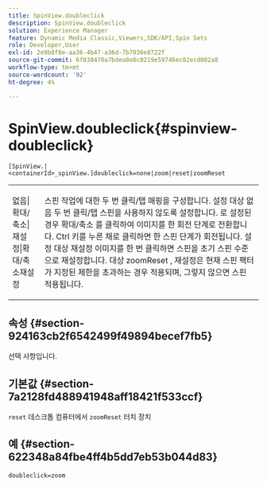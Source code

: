 ```yaml
---
title: SpinView.doubleclick
description: SpinView.doubleclick
solution: Experience Manager
feature: Dynamic Media Classic,Viewers,SDK/API,Spin Sets
role: Developer,User
exl-id: 2e9b8f8e-aa36-4b47-a36d-7b7036e8722f
source-git-commit: 6f838470a7bdea8e8c0219e59746ec82ecd802a8
workflow-type: tm+mt
source-wordcount: '92'
ht-degree: 4%

---
```


# SpinView.doubleclick{#spinview-doubleclick}

`[SpinView.|<containerId>_spinView.]doubleclick=none|zoom|reset|zoomReset`

<table id="table_E314540D347D47699C04EB80D20C0721"> 
 <tbody> 
  <tr> 
   <td colname="col1"> <p> <span class="codeph"> 없음|확대/축소|재설정|확대/축소재설정 </span> </p> </td> 
   <td colname="col2"> <p> 스핀 작업에 대한 두 번 클릭/탭 매핑을 구성합니다. 설정 대상 <span class="codeph"> 없음 </span> 두 번 클릭/탭 스핀을 사용하지 않도록 설정합니다. 로 설정된 경우 <span class="codeph"> 확대/축소 </span>를 클릭하여 이미지를 한 회전 단계로 전환합니다. Ctrl 키를 누른 채로 클릭하면 한 스핀 단계가 회전됩니다. 설정 대상 <span class="codeph"> 재설정 </span> 이미지를 한 번 클릭하면 스핀을 초기 스핀 수준으로 재설정합니다. 대상 <span class="codeph"> zoomReset </span>, 재설정은 현재 스핀 팩터가 지정된 제한을 초과하는 경우 적용되며, 그렇지 않으면 스핀 적용됩니다. </p> </td> 
  </tr> 
 </tbody> 
</table>

## 속성 {#section-924163cb2f6542499f49894becef7fb5}

선택 사항입니다.

## 기본값 {#section-7a2128fd488941948aff18421f533ccf}

`reset` 데스크톱 컴퓨터에서 `zoomReset` 터치 장치

## 예 {#section-622348a84fbe4ff4b5dd7eb53b044d83}

`doubleclick=zoom`
